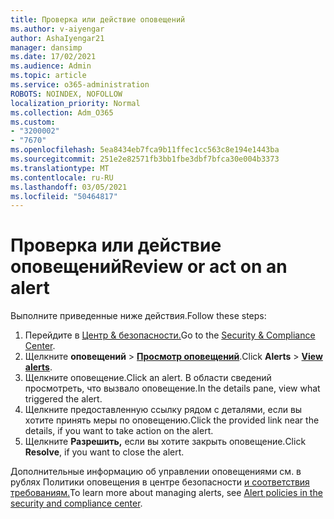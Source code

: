 ```yaml
---
title: Проверка или действие оповещений
ms.author: v-aiyengar
author: AshaIyengar21
manager: dansimp
ms.date: 17/02/2021
ms.audience: Admin
ms.topic: article
ms.service: o365-administration
ROBOTS: NOINDEX, NOFOLLOW
localization_priority: Normal
ms.collection: Adm_O365
ms.custom:
- "3200002"
- "7670"
ms.openlocfilehash: 5ea8434eb7fca9b11ffec1cc563c8e194e1443ba
ms.sourcegitcommit: 251e2e82571fb3bb1fbe3dbf7bfca30e004b3373
ms.translationtype: MT
ms.contentlocale: ru-RU
ms.lasthandoff: 03/05/2021
ms.locfileid: "50464817"
---
```

# <a name="review-or-act-on-an-alert"></a><span data-ttu-id="46837-102">Проверка или действие оповещений</span><span class="sxs-lookup"><span data-stu-id="46837-102">Review or act on an alert</span></span>

<span data-ttu-id="46837-103">Выполните приведенные ниже действия.</span><span class="sxs-lookup"><span data-stu-id="46837-103">Follow these steps:</span></span>

1. <span data-ttu-id="46837-104">Перейдите в [Центр & безопасности.](https://go.microsoft.com/fwlink/p/?linkid=2077143)</span><span class="sxs-lookup"><span data-stu-id="46837-104">Go to the [Security & Compliance Center](https://go.microsoft.com/fwlink/p/?linkid=2077143).</span></span>
1. <span data-ttu-id="46837-105">Щелкните **оповещений**  >  **[Просмотр оповещений](https://go.microsoft.com/fwlink/?linkid=2103301)**.</span><span class="sxs-lookup"><span data-stu-id="46837-105">Click **Alerts** > **[View alerts](https://go.microsoft.com/fwlink/?linkid=2103301)**.</span></span>
1. <span data-ttu-id="46837-106">Щелкните оповещение.</span><span class="sxs-lookup"><span data-stu-id="46837-106">Click an alert.</span></span> <span data-ttu-id="46837-107">В области сведений просмотреть, что вызвало оповещение.</span><span class="sxs-lookup"><span data-stu-id="46837-107">In the details pane, view what triggered the alert.</span></span>
1. <span data-ttu-id="46837-108">Щелкните предоставленную ссылку рядом с деталями, если вы хотите принять меры по оповещению.</span><span class="sxs-lookup"><span data-stu-id="46837-108">Click the provided link near the details, if you want to take action on the alert.</span></span>
1. <span data-ttu-id="46837-109">Щелкните **Разрешить,** если вы хотите закрыть оповещение.</span><span class="sxs-lookup"><span data-stu-id="46837-109">Click **Resolve**, if you want to close the alert.</span></span>

<span data-ttu-id="46837-110">Дополнительные информацию об управлении оповещениями см. в рублях Политики оповещения в центре безопасности [и соответствия требованиям.](https://go.microsoft.com/fwlink/?linkid=2103211)</span><span class="sxs-lookup"><span data-stu-id="46837-110">To learn more about managing alerts, see [Alert policies in the security and compliance center](https://go.microsoft.com/fwlink/?linkid=2103211).</span></span>


